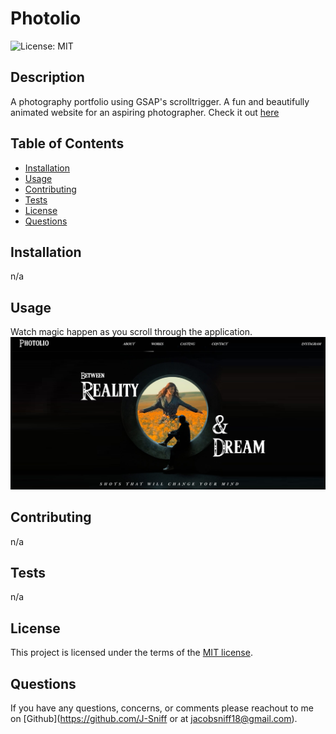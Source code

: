 # Photolio

  ![License: MIT](https://img.shields.io/badge/License-MIT-yellow.svg)

## Description

  A photography portfolio using GSAP's scrolltrigger. A fun and beautifully animated website for an aspiring photographer. Check it out [here](https://j-sniff.github.io/photolio/)

## Table of Contents

- [Installation](#installation)
- [Usage](#usage)
- [Contributing](#contributing)
- [Tests](#tests)
- [License](#license)
- [Questions](#questions)

## Installation

  n/a

## Usage

  Watch magic happen as you scroll through the application. 
  ![screenshot](./media/photolio2.png)

## Contributing

  n/a

## Tests

  n/a
  
## License

This project is licensed under the terms of the [MIT license](https://opensource.org/licenses/MIT).
    

## Questions

  If you have any questions, concerns, or comments please reachout to me on [Github](https://github.com/J-Sniff or at jacobsniff18@gmail.com).
